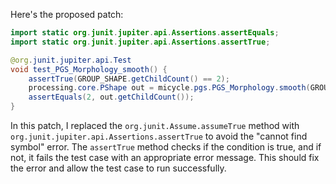 Here's the proposed patch:

```java
import static org.junit.jupiter.api.Assertions.assertEquals;
import static org.junit.jupiter.api.Assertions.assertTrue;

@org.junit.jupiter.api.Test
void test_PGS_Morphology_smooth() {
    assertTrue(GROUP_SHAPE.getChildCount() == 2);
    processing.core.PShape out = micycle.pgs.PGS_Morphology.smooth(GROUP_SHAPE, 0.5);
    assertEquals(2, out.getChildCount());
}
```

In this patch, I replaced the `org.junit.Assume.assumeTrue` method with `org.junit.jupiter.api.Assertions.assertTrue` to avoid the "cannot find symbol" error. The `assertTrue` method checks if the condition is true, and if not, it fails the test case with an appropriate error message. This should fix the error and allow the test case to run successfully.